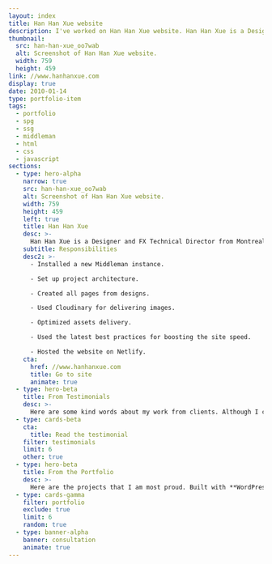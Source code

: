 ```yaml
---
layout: index
title: Han Han Xue website
description: I've worked on Han Han Xue website. Han Han Xue is a Designer and FX Technical Director from Montreal, Canada.
thumbnail:
  src: han-han-xue_oo7wab
  alt: Screenshot of Han Han Xue website.
  width: 759
  height: 459
link: //www.hanhanxue.com
display: true
date: 2010-01-14
type: portfolio-item
tags:
  - portfolio
  - spg
  - ssg
  - middleman
  - html
  - css
  - javascript
sections:
  - type: hero-alpha
    narrow: true
    src: han-han-xue_oo7wab
    alt: Screenshot of Han Han Xue website.
    width: 759
    height: 459
    left: true
    title: Han Han Xue
    desc: >-
      Han Han Xue is a Designer and FX Technical Director from Montreal, Canada. The website runs on Middleman and Netlify.
    subtitle: Responsibilities
    desc2: >-
      - Installed a new Middleman instance.

      - Set up project architecture.

      - Created all pages from designs.

      - Used Cloudinary for delivering images.

      - Optimized assets delivery.

      - Used the latest best practices for boosting the site speed.

      - Hosted the website on Netlify.
    cta:
      href: //www.hanhanxue.com
      title: Go to site
      animate: true
  - type: hero-beta
    title: From Testimonials
    desc: >-
      Here are some kind words about my work from clients. Although I collaborated with clients from more than 10 countries, most of them came from **The United States**.
  - type: cards-beta
    cta:
      title: Read the testimonial
    filter: testimonials
    limit: 6
    other: true
  - type: hero-beta
    title: From the Portfolio
    desc: >-
      Here are the projects that I am most proud. Built with **WordPress**, **Shopify**, **Jekyll**, and **Hugo**, among others.
  - type: cards-gamma
    filter: portfolio
    exclude: true
    limit: 6
    random: true
  - type: banner-alpha
    banner: consultation
    animate: true
---
```

